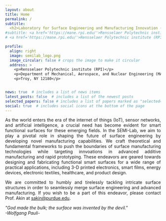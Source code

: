 ```yaml
---
layout: about
title: Home
permalink: /
subtitle: 
  <h2>Laboratory for Surface Engineering and Manufacturing Innovation (SEMI) </h2>
#subtitle: <a href='https://mane.rpi.edu/'>Rensselaer Polytechnic institute (RPI)</a>. Troy. NY, 12180
# <a href='https://mane.rpi.edu/'>Rensselaer Polytechnic institute (RPI)</a>. Troy. NY, 12180

profile:
  align: right
  image: semilab_logo.png
  image_circular: false # crops the image to make it circular
  address: >
    <p>Rensselaer Polytechnic institute (RPI)</p>
    <p>Department of Mechanical, Aerospace, and Nuclear Engineering (MANE)</p>
    <p>Troy, NY 12180</p>


news: true  # includes a list of news items
latest_posts: false  # includes a list of the newest posts
selected_papers: false # includes a list of papers marked as "selected={true}"
social: true  # includes social icons at the bottom of the page
---
```


<style>
  .justified-text {
    text-align: justify;
  }
</style>

<body>

<p class="justified-text">
  As the world enters the era of the internet of things (IoT), sensor networks, and artificial intelligence, a crucial need has become evident for smart functional surfaces for these emerging fields. In the SEMI-Lab, we aim to play a pivotal role in shaping the future of surface engineering by developing novel manufacturing capabilities. We craft theoretical and fundamental frameworks to push the boundaries of surface manufacturing technologies while targeting innvoations in advanced additive manufacturing and rapid prototyping. These endeavors are geared towards designing and fabricating functional smart surfaces for a wide range of practical applications, including 3-D printed electronics, smart films, energy devices, electronic textiles, healthcare, and product design. 
<p class="justified-text">


<p class="justified-text">
  We are committed to humbly and tirelessly tackling intricate surface structures in order to seamlessly merge surface engineering and advanced manufacturing. If you wish to be a part of this endeavor, please contact Prof. Akin at <a href="mailto:sakin@purdue.edu">sakin@purdue.edu</a>. </p>  
  <p class="justified-text">
  <i>"God made the bulk; the surface was invented by the devil."</i>
  <br>
  <i>-Wolfgang Pauli-</i>
  </p>  